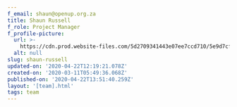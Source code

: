 ```yaml
---
f_email: shaun@openup.org.za
title: Shaun Russell
f_role: Project Manager
f_profile-picture:
  url: >-
    https://cdn.prod.website-files.com/5d2709341443e07ee7ccd710/5e9d7cf3e87d3d33f9c596c8_050419_Shaun-640x800.jpg
  alt: null
slug: shaun-russell
updated-on: '2020-04-22T12:19:21.078Z'
created-on: '2020-03-11T05:49:36.068Z'
published-on: '2020-04-22T13:51:40.259Z'
layout: '[team].html'
tags: team
---
```



